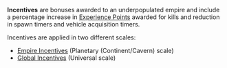 **Incentives** are bonuses awarded to an underpopulated empire and include a
percentage increase in [Experience Points](Experience_Points.md) awarded for
kills and reduction in spawn timers and vehicle acquisition timers.

Incentives are applied in two different scales:

- [Empire Incentives](../etc/Empire_Incentives.md) (Planetary (Continent/Cavern)
  scale)
- [Global Incentives](Global_Incentives.md) (Universal scale)

<!--[category:Terminology](category:Terminology.md)-->
